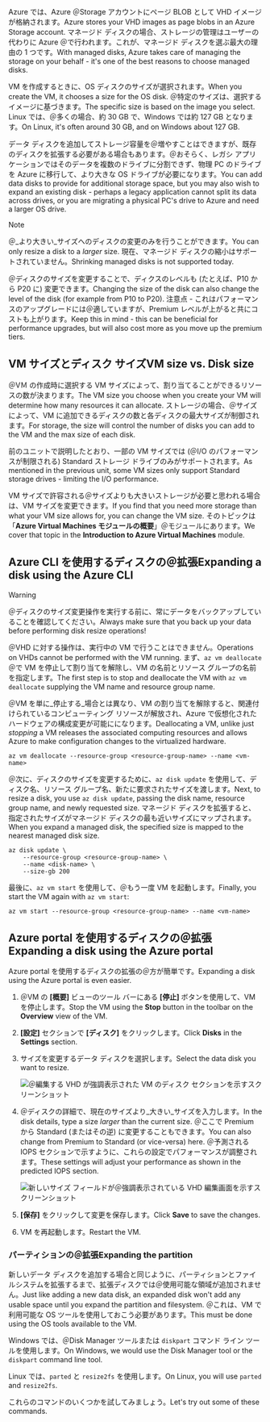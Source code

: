<span data-ttu-id="88519-101">Azure では、Azure ＠Storage アカウントにページ BLOB として VHD イメージが格納されます。</span><span class="sxs-lookup"><span data-stu-id="88519-101">Azure stores your VHD images as page blobs in an Azure Storage account.</span></span> <span data-ttu-id="88519-102">マネージド ディスクの場合、ストレージの管理はユーザーの代わりに Azure ＠で行われます。これが、マネージド ディスクを選ぶ最大の理由の 1 つです。</span><span class="sxs-lookup"><span data-stu-id="88519-102">With managed disks, Azure takes care of managing the storage on your behalf - it's one of the best reasons to choose managed disks.</span></span>

<span data-ttu-id="88519-103">VM を作成するときに、OS ディスクのサイズが選択されます。</span><span class="sxs-lookup"><span data-stu-id="88519-103">When you create the VM, it chooses a size for the OS disk.</span></span> <span data-ttu-id="88519-104">＠特定のサイズは、選択するイメージに基づきます。</span><span class="sxs-lookup"><span data-stu-id="88519-104">The specific size is based on the image you select.</span></span> <span data-ttu-id="88519-105">Linux では、＠多くの場合、約 30 GB で、Windows では約 127 GB となります。</span><span class="sxs-lookup"><span data-stu-id="88519-105">On Linux, it's often around 30 GB, and on Windows about 127 GB.</span></span>

<span data-ttu-id="88519-106">データ ディスクを追加してストレージ容量を＠増やすことはできますが、既存のディスクを拡張する必要がある場合もあります。＠おそらく、レガシ アプリケーションではそのデータを複数のドライブに分割できず、物理 PC のドライブを Azure に移行して、より大きな OS ドライブが必要になります。</span><span class="sxs-lookup"><span data-stu-id="88519-106">You can add data disks to provide for additional storage space, but you may also wish to expand an existing disk - perhaps a legacy application cannot split its data across drives, or you are migrating a physical PC's drive to Azure and need a larger OS drive.</span></span>

> [!NOTE]
> <span data-ttu-id="88519-107">＠_より大きい_サイズへのディスクの変更のみを行うことができます。</span><span class="sxs-lookup"><span data-stu-id="88519-107">You can only resize a disk to a _larger_ size.</span></span> <span data-ttu-id="88519-108">現在、マネージド ディスクの縮小はサポートされていません。</span><span class="sxs-lookup"><span data-stu-id="88519-108">Shrinking managed disks is not supported today.</span></span>

<span data-ttu-id="88519-109">＠ディスクのサイズを変更することで、ディクスのレベルも (たとえば、P10 から P20 に) 変更できます。</span><span class="sxs-lookup"><span data-stu-id="88519-109">Changing the size of the disk can also change the level of the disk (for example from P10 to P20).</span></span> <span data-ttu-id="88519-110">注意点 - これはパフォーマンスのアップグレードには＠適していますが、Premium レベルが上がると共にコストも上がります。</span><span class="sxs-lookup"><span data-stu-id="88519-110">Keep this in mind - this can be beneficial for performance upgrades, but will also cost more as you move up the premium tiers.</span></span>

## <a name="vm-size-vs-disk-size"></a><span data-ttu-id="88519-111">VM サイズとディスク サイズ</span><span class="sxs-lookup"><span data-stu-id="88519-111">VM size vs. Disk size</span></span>

<span data-ttu-id="88519-112">＠VＭ の作成時に選択する VM サイズによって、割り当てることができるリソースの数が決まります。</span><span class="sxs-lookup"><span data-stu-id="88519-112">The VM size you choose when you create your VM will determine how many resources it can allocate.</span></span> <span data-ttu-id="88519-113">ストレージの場合、＠サイズによって、VM に追加できるディスクの数と各ディスクの最大サイズが制御されます。</span><span class="sxs-lookup"><span data-stu-id="88519-113">For storage, the size will control the number of disks you can add to the VM and the max size of each disk.</span></span> 

<span data-ttu-id="88519-114">前のユニットで説明したとおり、一部の VM サイズでは (＠I/O のパフォーマンスが制限される) Standard ストレージ ドライブのみがサポートされます。</span><span class="sxs-lookup"><span data-stu-id="88519-114">As mentioned in the previous unit, some VM sizes only support Standard storage drives - limiting the I/O performance.</span></span>

<span data-ttu-id="88519-115">VM サイズで許容される＠サイズよりも大きいストレージが必要と思われる場合は、VM サイズを変更できます。</span><span class="sxs-lookup"><span data-stu-id="88519-115">If you find that you need more storage than what your VM size allows for, you can change the VM size.</span></span> <span data-ttu-id="88519-116">そのトピックは「**Azure Virtual Machines モジュールの概要**」＠モジュールにあります。</span><span class="sxs-lookup"><span data-stu-id="88519-116">We cover that topic in the **Introduction to Azure Virtual Machines** module.</span></span>

## <a name="expanding-a-disk-using-the-azure-cli"></a><span data-ttu-id="88519-117">Azure CLI を使用するディスクの＠拡張</span><span class="sxs-lookup"><span data-stu-id="88519-117">Expanding a disk using the Azure CLI</span></span>

> [!WARNING]
> <span data-ttu-id="88519-118">＠ディスクのサイズ変更操作を実行する前に、常にデータをバックアップしていることを確認してください。</span><span class="sxs-lookup"><span data-stu-id="88519-118">Always make sure that you back up your data before performing disk resize operations!</span></span>

<span data-ttu-id="88519-119">＠VHD に対する操作は、実行中の VM で行うことはできません。</span><span class="sxs-lookup"><span data-stu-id="88519-119">Operations on VHDs cannot be performed with the VM running.</span></span> <span data-ttu-id="88519-120">まず、`az vm deallocate` ＠で VM を停止して割り当てを解除し、VM の名前とリソース グループの名前を指定します。</span><span class="sxs-lookup"><span data-stu-id="88519-120">The first step is to stop and deallocate the VM with `az vm deallocate` supplying the VM name and resource group name.</span></span>

<span data-ttu-id="88519-121">＠VM を単に_停止する_場合とは異なり、VM の割り当てを解除すると、関連付けられているコンピューティング リソースが解放され、Azure で仮想化されたハードウェアの構成変更が可能にになります。</span><span class="sxs-lookup"><span data-stu-id="88519-121">Deallocating a VM, unlike just _stopping_ a VM releases the associated computing resources and allows Azure to make configuration changes to the virtualized hardware.</span></span>

```azurecli
az vm deallocate --resource-group <resource-group-name> --name <vm-name>
```

<span data-ttu-id="88519-122">＠次に、ディスクのサイズを変更するために、`az disk update` を使用して、ディスク名、リソース グループ名、新たに要求されたサイズを渡します。</span><span class="sxs-lookup"><span data-stu-id="88519-122">Next, to resize a disk, you use `az disk update`, passing the disk name, resource group name, and newly requested size.</span></span> <span data-ttu-id="88519-123">マネージド ディスクを拡張すると、指定されたサイズがマネージド ディスクの最も近いサイズにマップされます。</span><span class="sxs-lookup"><span data-stu-id="88519-123">When you expand a managed disk, the specified size is mapped to the nearest managed disk size.</span></span>

```azurecli
az disk update \
    --resource-group <resource-group-name> \
    --name <disk-name> \
    --size-gb 200
```

<span data-ttu-id="88519-124">最後に、`az vm start` を使用して、＠もう一度 VM を起動します。</span><span class="sxs-lookup"><span data-stu-id="88519-124">Finally, you start the VM again with `az vm start`:</span></span>

```azurecli
az vm start --resource-group <resource-group-name> --name <vm-name>
```

## <a name="expanding-a-disk-using-the-azure-portal"></a><span data-ttu-id="88519-125">Azure portal を使用するディスクの＠拡張</span><span class="sxs-lookup"><span data-stu-id="88519-125">Expanding a disk using the Azure portal</span></span>

<span data-ttu-id="88519-126">Azure portal を使用するディスクの拡張の＠方が簡単です。</span><span class="sxs-lookup"><span data-stu-id="88519-126">Expanding a disk using the Azure portal is even easier.</span></span>

1. <span data-ttu-id="88519-127">＠VM の **[概要]** ビューのツール バーにある **[停止]** ボタンを使用して、VM を停止します。</span><span class="sxs-lookup"><span data-stu-id="88519-127">Stop the VM using the **Stop** button in the toolbar on the **Overview** view of the VM.</span></span>

1. <span data-ttu-id="88519-128">**[設定]** セクションで **[ディスク]** をクリックします。</span><span class="sxs-lookup"><span data-stu-id="88519-128">Click **Disks** in the **Settings** section.</span></span>

1. <span data-ttu-id="88519-129">サイズを変更するデータ ディスクを選択します。</span><span class="sxs-lookup"><span data-stu-id="88519-129">Select the data disk you want to resize.</span></span>

    ![＠編集する VHD が強調表示された VM のディスク セクションを示すスクリーンショット](../media/5-portal-disks.png)

1. <span data-ttu-id="88519-131">＠ディスクの詳細で、現在のサイズより_大きい_サイズを入力します。</span><span class="sxs-lookup"><span data-stu-id="88519-131">In the disk details, type a size _larger_ than the current size.</span></span> <span data-ttu-id="88519-132">＠ここで Premium から Standard (またはその逆) に変更することもできます。</span><span class="sxs-lookup"><span data-stu-id="88519-132">You can also change from Premium to Standard (or vice-versa) here.</span></span> <span data-ttu-id="88519-133">＠予測される IOPS セクションで示すように、これらの設定でパフォーマンスが調整されます。</span><span class="sxs-lookup"><span data-stu-id="88519-133">These settings will adjust your performance as shown in the predicted IOPS section.</span></span>

    ![新しいサイズ フィールドが＠強調表示されている VHD 編集画面を示すスクリーンショット](../media/5-resize-disk.png)

1. <span data-ttu-id="88519-135">**[保存]** をクリックして変更を保存します。</span><span class="sxs-lookup"><span data-stu-id="88519-135">Click **Save** to save the changes.</span></span>

1. <span data-ttu-id="88519-136">VM を再起動します。</span><span class="sxs-lookup"><span data-stu-id="88519-136">Restart the VM.</span></span>


### <a name="expanding-the-partition"></a><span data-ttu-id="88519-137">パーティションの＠拡張</span><span class="sxs-lookup"><span data-stu-id="88519-137">Expanding the partition</span></span>

<span data-ttu-id="88519-138">新しいデータ ディスクを追加する場合と同じように、パーティションとファイルシステムを拡張するまで、拡張ディスクでは＠使用可能な領域が追加されません。</span><span class="sxs-lookup"><span data-stu-id="88519-138">Just like adding a new data disk, an expanded disk won't add any usable space until you expand the partition and filesystem.</span></span> <span data-ttu-id="88519-139">＠これは、VM で利用可能な OS ツールを使用しておこう必要があります。</span><span class="sxs-lookup"><span data-stu-id="88519-139">This must be done using the OS tools available to the VM.</span></span> 

<span data-ttu-id="88519-140">Windows では、＠Disk Manager ツールまたは `diskpart` コマンド ライン ツールを使用します。</span><span class="sxs-lookup"><span data-stu-id="88519-140">On Windows, we would use the Disk Manager tool or the `diskpart` command line tool.</span></span>

<span data-ttu-id="88519-141">Linux では、`parted` と `resize2fs` を使用します。</span><span class="sxs-lookup"><span data-stu-id="88519-141">On Linux, you will use `parted` and `resize2fs`.</span></span>

<span data-ttu-id="88519-142">これらのコマンドのいくつかを試してみましょう。</span><span class="sxs-lookup"><span data-stu-id="88519-142">Let's try out some of these commands.</span></span>